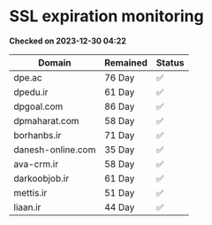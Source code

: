 # SSL expiration monitoring

**Checked on 2023-12-30 04:22**

| Domain | Remained | Status       |
|--------|----------|--------------|
| dpe.ac     | 76 Day   | ✅ |
| dpedu.ir     | 61 Day   | ✅ |
| dpgoal.com     | 86 Day   | ✅ |
| dpmaharat.com     | 58 Day   | ✅ |
| borhanbs.ir     | 71 Day   | ✅ |
| danesh-online.com     | 35 Day   | ✅ |
| ava-crm.ir     | 58 Day   | ✅ |
| darkoobjob.ir     | 61 Day   | ✅ |
| mettis.ir     | 51 Day   | ✅ |
| liaan.ir     | 44 Day   | ✅ |

